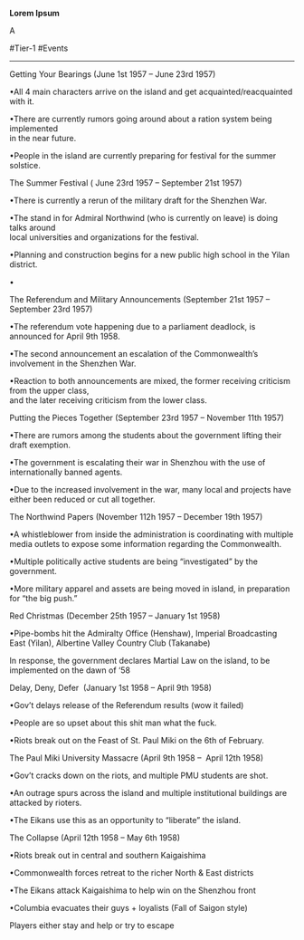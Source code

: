 **Lorem Ipsum**

A

#Tier-1 #Events 

---
Getting Your Bearings (June 1st 1957 – June 23rd 1957)

•All 4 main characters arrive on the island and get acquainted/reacquainted with it.

•There are currently rumors going around about a ration system being implemented  
in the near future.

•People in the island are currently preparing for festival for the summer solstice.

The Summer Festival ( June 23rd 1957 – September 21st 1957)

•There is currently a rerun of the military draft for the Shenzhen War.

•The stand in for Admiral Northwind (who is currently on leave) is doing talks around  
local universities and organizations for the festival.

•Planning and construction begins for a new public high school in the Yilan district.

•

The Referendum and Military Announcements (September 21st 1957 – September 23rd 1957)

•The referendum vote happening due to a parliament deadlock, is announced for April 9th 1958.

•The second announcement an escalation of the Commonwealth’s involvement in the Shenzhen War.

•Reaction to both announcements are mixed, the former receiving criticism from the upper class,  
and the later receiving criticism from the lower class.

Putting the Pieces Together (September 23rd 1957 – November 11th 1957)

•There are rumors among the students about the government lifting their draft exemption.

•The government is escalating their war in Shenzhou with the use of internationally banned agents.

•Due to the increased involvement in the war, many local and projects have either been reduced or cut all together.

The Northwind Papers (November 112h 1957 – December 19th 1957)

•A whistleblower from inside the administration is coordinating with multiple media outlets to expose some information regarding the Commonwealth.

•Multiple politically active students are being “investigated” by the government.

•More military apparel and assets are being moved in island, in preparation for “the big push.”

Red Christmas (December 25th 1957 – January 1st 1958)

•Pipe-bombs hit the Admiralty Office (Henshaw), Imperial Broadcasting East (Yilan), Albertine Valley Country Club (Takanabe)

In response, the government declares Martial Law on the island, to be implemented on the dawn of ‘58

Delay, Deny, Defer  (January 1st 1958 – April 9th 1958)

•Gov’t delays release of the Referendum results (wow it failed)

•People are so upset about this shit man what the fuck.

•Riots break out on the Feast of St. Paul Miki on the 6th of February.

The Paul Miki University Massacre (April 9th 1958 –  April 12th 1958)

•Gov’t cracks down on the riots, and multiple PMU students are shot.

•An outrage spurs across the island and multiple institutional buildings are attacked by rioters.

•The Eikans use this as an opportunity to “liberate” the island.

The Collapse (April 12th 1958 – May 6th 1958)

•Riots break out in central and southern Kaigaishima

•Commonwealth forces retreat to the richer North & East districts

•The Eikans attack Kaigaishima to help win on the Shenzhou front

•Columbia evacuates their guys + loyalists (Fall of Saigon style)

Players either stay and help or try to escape